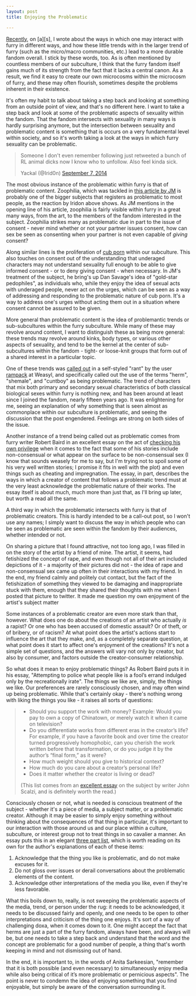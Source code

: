 ```yaml
---
layout: post
title: Enjoying the Problematic

---
```


[Recently](http://adjectivespecies.com/2014/06/25/trends-within-trends/),
on \[a\]\[s\], I wrote about the ways in which one may interact with furry in
different ways, and how these little trends with in the larger trend of furry
(such as the micro/macro communities, etc.) lead to a more durable fandom
overall.  I stick by these words, too.  As is often mentioned by countless
members of our subculture, I think that the furry fandom itself gains much of
its strength from the fact that it lacks a central canon.  As a result, we find
it easy to create our own microcosms within the microcosm of furry, and these
may often flourish, sometimes despite the problems inherent in their existence.

It's often my habit to talk about taking a step back and looking at something
from an outside point of view, and that's no different here.  I want to take a
step back and look at some of the problematic aspects of sexuality within the
fandom.  That the fandom intersects with sexuality in many ways is hardly
surprising anymore, but the intersection between sexuality and problematic
content is something that is occurs on a very fundamental level within society,
and so it's worth taking a look at the ways in which furry sexuality can be
problematic.<!--more-->

> Someone I don't even remember following just retweeted a bunch of RL animal
> dicks now I know who to unfollow. Also feel kinda sick.
>
> Yackal (@Irid0n) <a href="https://twitter.com/Irid0n/status/508649770899238913">September 7, 2014</a>

The most obvious instance of the problematic within furry is that of
problematic content.  Zoophilia, which was tackled in [this article by
JM](http://adjectivespecies.com/2013/01/14/why-zoophilia-is-a-furry-issue/) is
probably one of the bigger subjects that registers as problematic to most
people, as the reaction by Iridon above shows.  As JM mentions in the opening
line of his article, zoophilia is fairly visible within furry in a great many
ways, from the art, to the members of the fandom interested in the subject.
Zoophilia strikes many as problematic due in part to the issue of consent -
never mind whether or not your partner issues consent, how can sex be seen as
consenting when your partner is not even capable of *giving* consent?

Along similar lines is the proliferation of [cub
porn](http://adjectivespecies.com/2012/07/16/in-defence-of-cub-porn/) within
our subculture.  This also touches on consent out of the understanding that
underaged characters may not understand sexuality full enough to be able to
give informed consent - or to deny giving consent - when necessary.  In JM's
treatment of the subject, he bring's up Dan Savage's idea of "gold-star
pedophiles", as individuals who, while they enjoy the idea of sexual acts with
underaged people, never act on the urges, which can be seen as a way of
addressing and responding to the problematic nature of cub porn.  It's a way to
address one's urges without acting them out in a situation where consent cannot
be assured to be given.

More general than problematic content is the idea of problemantic trends or
sub-subcultures within the furry subculture.  While many of these may revolve
around content, I want to distinguish these as being more general: these trends
may revolve around kinks, body types, or various other aspects of sexuality,
and tend to be the kernel at the center of sub-subcultures within the fandom -
tight- or loose-knit groups that form out of a shared interest in a particular
topic.

One of these trends was [called
out](https://www.weasyl.com/journal/61156/rant-stop-using-herm-shemale-cuntboy-for-your-porn)
in a self-styled "rant" by the user [rampack](https://www.weasyl.com/~rampack)
at Weasyl, and specifically called out the use of the terms "herm", "shemale",
and "cuntboy" as being problematic.  The trend of characters that mix both
primary and secondary sexual characteristics of both classical biological sexes
within furry is nothing new, and has been around at least since I joined the
fandom, nearly fifteen years ago.  It was enlightening for me, seeing an
explanation of why something that is seen almost as commonplace within our
subculture is problematic, and seeing the discussion that the post engendered.
Feelings are strong on both sides of the issue.

Another instance of a trend being called out as problematic comes from furry
writer Robert Baird in an excellent essay on the act of [checking his own
privilege](http://notwithabang.com/post/96879328026/rob-checks-his-privilege)
when it comes to the fact that some of his stories include non-consensual or
what appear on the surface to be non-consensual sex (I know that sounds weasely
for me to say, but I'm trying not to spoil some of his very well written
stories; I promise it fits in well with the plot) and even things such as
cheating and impregnation.  The essay, in part, describes the ways in which a
creator of content that follows a problematic trend must at the very least
acknowledge the problematic nature of their works.   The essay itself is about
much, much more than just that, as I'll bring up later, but worth a read all
the same.

A third way in which the problematic intersects with furry is that of
problematic creators.  This is hardly intended to be a call-out post, so I
won't use any names; I simply want to discuss the way in which people who can
be seen as problematic are seen within the fandom by their audiences, whether
intended or not.

On sharing a picture that I found attractive, not too long ago, I was filled in
on the story of the artist by a friend of mine.  The artist, it seems, had
fetishized the concept of rape, and even though not all of their art included
depictions of it - a majority of their pictures did not - the idea of rape and
non-consensual sex came up often in their interactions with my friend.  In the
end, my friend calmly and politely cut contact, but the fact of the
fetishization of something they viewed to be damaging and inappropriate stuck
with them, enough that they shared their thoughts with me when I posted that
picture to twitter.  It made me question my own enjoyment of the artist's
subject matter

Some instances of a problematic creator are even more stark than that, however.
What does one do about the creations of an artist who actually <em>is</em> a
rapist?  Or one who has been accused of domestic assault?  Or of theft, or of
bribery, or of racism?  At what point does the artist's actions start to
influence the art that they make, and, as a completely separate question, at
what point does it start to affect one's enjoyment of the creations?  It's not
a simple set of questions, and the answers will vary not only by creator, but
also by consumer, and factors outside the creator-consumer relationship.

So what does it mean to enjoy problematic things?  As Robert Baird puts it in
his essay, "Attempting to police what people like is a fool’s errand indulged
only by the recreationally irate".  The things we like are, simply, the things
we like.  Our preferences are rarely consciously chosen, and may often wind up
being problematic.  While that's certainly okay - there's nothing wrong with
liking the things you like - it raises all sorts of questions:

> * Should you support the work with money? Example: Would you pay to own a
>   copy of Chinatown, or merely watch it when it came on television?
> * Do you differentiate works from different eras in the creator’s life? For
>   example, if you have a favorite book and over time the creator turned
>   progressively homophobic, can you cherish the work written before that
>   transformation, or do you judge it by the author’s “final form,” as it were?
> * How much weight should you give to historical context?
> * How much do you care about a creator’s personal life?
> * Does it matter whether the creator is living or dead?
> 
> (This list comes from an [excellent
> essay](http://whatever.scalzi.com/2014/03/19/reader-request-week-2014-6-enjoying-problematic-things/)
> on the subject by writer John Scalzi, and is definitely worth the read.)

Consciously chosen or not, what is needed is conscious treatment of the subject -
whether it's a piece of media, a subject matter, or a problematic creator.
Although it may be easier to simply enjoy something without thinking about the
consequences of that thing in particular, it's important to our interaction
with those around us and our place within a culture, subculture, or interest
group not to treat things in so cavalier a manner.  An essay puts this in an
elegant [three part
list](http://www.socialjusticeleague.net/2011/09/how-to-be-a-fan-of-problematic-things/),
which is worth reading on its own for the author's explanations of each of
these items:

1. Acknowledge that the thing you like is problematic, and do not make excuses
   for it.
2. Do not gloss over issues or derail conversations about the problematic
   elements of the content.
3. Acknowledge other interpretations of the media you like, even if they're
   less favorable.

What this boils down to, really, is not sweeping the problematic aspects of the
media, trend, or person under the rug: it needs to be acknowledged, it needs to
be discussed fairly and openly, and one needs to be open to other
interpretations and criticism of the thing one enjoys.  It's sort of a way of
challenging doxa, when it comes down to it.  One might accept the fact that
herms are just a part of the furry fandom, always have been, and always will
be, but one needs to take a step back and understand that the word and the
concept are problematic for a good number of people, a thing that's worth
keeping in mind and not dismissing out of hand.

In the end, it is important to, in the words of Anita Sarkeesian, "remember
that it is both possible (and even necessary) to simultaneously enjoy media
while also being critical of it’s more problematic or pernicious aspects".  The
point is never to condemn the idea of enjoying something that you find
enjoyable, but simply be aware of the conversation surrounding it.

